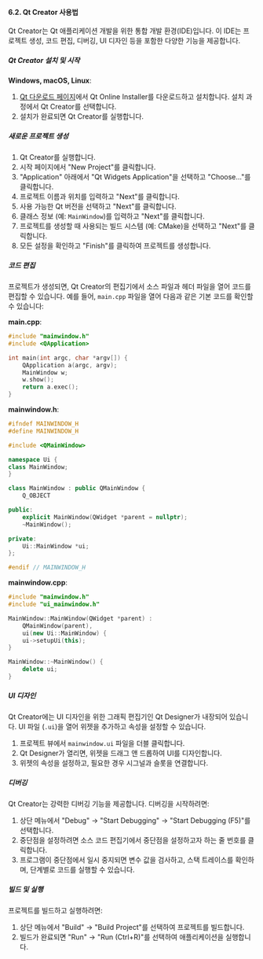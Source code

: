 #### 6.2. Qt Creator 사용법

Qt Creator는 Qt 애플리케이션 개발을 위한 통합 개발 환경(IDE)입니다. 이 IDE는 프로젝트 생성, 코드 편집, 디버깅, UI 디자인 등을 포함한 다양한 기능을 제공합니다.

##### Qt Creator 설치 및 시작

**Windows, macOS, Linux**:
1. [Qt 다운로드 페이지](https://www.qt.io/download-qt-installer)에서 Qt Online Installer를 다운로드하고 설치합니다. 설치 과정에서 Qt Creator를 선택합니다.
2. 설치가 완료되면 Qt Creator를 실행합니다.

##### 새로운 프로젝트 생성

1. Qt Creator를 실행합니다.
2. 시작 페이지에서 "New Project"를 클릭합니다.
3. "Application" 아래에서 "Qt Widgets Application"을 선택하고 "Choose..."를 클릭합니다.
4. 프로젝트 이름과 위치를 입력하고 "Next"를 클릭합니다.
5. 사용 가능한 Qt 버전을 선택하고 "Next"를 클릭합니다.
6. 클래스 정보 (예: `MainWindow`)를 입력하고 "Next"를 클릭합니다.
7. 프로젝트를 생성할 때 사용되는 빌드 시스템 (예: CMake)을 선택하고 "Next"를 클릭합니다.
8. 모든 설정을 확인하고 "Finish"를 클릭하여 프로젝트를 생성합니다.

##### 코드 편집

프로젝트가 생성되면, Qt Creator의 편집기에서 소스 파일과 헤더 파일을 열어 코드를 편집할 수 있습니다. 예를 들어, `main.cpp` 파일을 열어 다음과 같은 기본 코드를 확인할 수 있습니다:

**main.cpp**:
```cpp
#include "mainwindow.h"
#include <QApplication>

int main(int argc, char *argv[]) {
    QApplication a(argc, argv);
    MainWindow w;
    w.show();
    return a.exec();
}
```

**mainwindow.h**:
```cpp
#ifndef MAINWINDOW_H
#define MAINWINDOW_H

#include <QMainWindow>

namespace Ui {
class MainWindow;
}

class MainWindow : public QMainWindow {
    Q_OBJECT

public:
    explicit MainWindow(QWidget *parent = nullptr);
    ~MainWindow();

private:
    Ui::MainWindow *ui;
};

#endif // MAINWINDOW_H
```

**mainwindow.cpp**:
```cpp
#include "mainwindow.h"
#include "ui_mainwindow.h"

MainWindow::MainWindow(QWidget *parent) :
    QMainWindow(parent),
    ui(new Ui::MainWindow) {
    ui->setupUi(this);
}

MainWindow::~MainWindow() {
    delete ui;
}
```

##### UI 디자인

Qt Creator에는 UI 디자인을 위한 그래픽 편집기인 Qt Designer가 내장되어 있습니다. UI 파일 (`.ui`)을 열어 위젯을 추가하고 속성을 설정할 수 있습니다.

1. 프로젝트 뷰에서 `mainwindow.ui` 파일을 더블 클릭합니다.
2. Qt Designer가 열리면, 위젯을 드래그 앤 드롭하여 UI를 디자인합니다.
3. 위젯의 속성을 설정하고, 필요한 경우 시그널과 슬롯을 연결합니다.

##### 디버깅

Qt Creator는 강력한 디버깅 기능을 제공합니다. 디버깅을 시작하려면:

1. 상단 메뉴에서 "Debug" -> "Start Debugging" -> "Start Debugging (F5)"를 선택합니다.
2. 중단점을 설정하려면 소스 코드 편집기에서 중단점을 설정하고자 하는 줄 번호를 클릭합니다.
3. 프로그램이 중단점에서 일시 중지되면 변수 값을 검사하고, 스택 트레이스를 확인하며, 단계별로 코드를 실행할 수 있습니다.

##### 빌드 및 실행

프로젝트를 빌드하고 실행하려면:

1. 상단 메뉴에서 "Build" -> "Build Project"를 선택하여 프로젝트를 빌드합니다.
2. 빌드가 완료되면 "Run" -> "Run (Ctrl+R)"를 선택하여 애플리케이션을 실행합니다.
